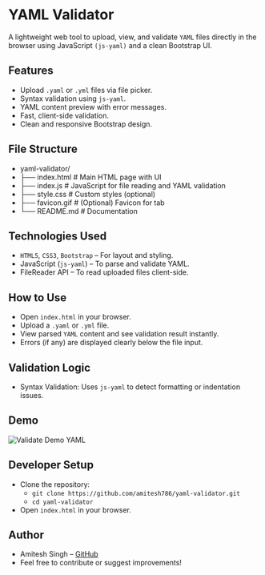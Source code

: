 # YAML Validator
A lightweight web tool to upload, view, and validate `YAML` files directly in the browser using JavaScript `(js-yaml)` and a clean Bootstrap UI.

## Features
- Upload `.yaml` or `.yml` files via file picker.
- Syntax validation using `js-yaml`.
- YAML content preview with error messages.
- Fast, client-side validation.
- Clean and responsive Bootstrap design.

## File Structure
- yaml-validator/
- ├── index.html           # Main HTML page with UI
- ├── index.js             # JavaScript for file reading and YAML validation
- ├── style.css            # Custom styles (optional)
- ├── favicon.gif          # (Optional) Favicon for tab
- └── README.md            # Documentation

## Technologies Used
- `HTML5`, `CSS3`, `Bootstrap` – For layout and styling.
- JavaScript (`js-yaml`) – To parse and validate YAML.
- FileReader API – To read uploaded files client-side.

## How to Use
- Open `index.html` in your browser.
- Upload a `.yaml` or `.yml` file.
- View parsed `YAML` content and see validation result instantly.
- Errors (if any) are displayed clearly below the file input.

## Validation Logic
- Syntax Validation: Uses `js-yaml` to detect formatting or indentation issues.

## Demo
![Validate Demo YAML](Validate-YAML.gif)

## Developer Setup
- Clone the repository:
    - `git clone https://github.com/amitesh786/yaml-validator.git`
    - `cd yaml-validator`
- Open `index.html` in your browser.

## Author
- Amitesh Singh – [GitHub](https://github.com/amitesh786/yaml-validator.git)
- Feel free to contribute or suggest improvements!
